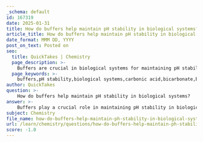 ```yaml
---
_schema: default
id: 167319
date: 2025-01-31
title: How do buffers help maintain pH stability in biological systems?
article_title: How do buffers help maintain pH stability in biological systems?
date_format: MMM DD, YYYY
post_on_text: Posted on
seo:
  title: QuickTakes | Chemistry
  page_description: >-
    Buffers are crucial in biological systems for maintaining pH stability by neutralizing excess acids or bases, which is essential for optimal cellular function and regulation of biological processes.
  page_keywords: >-
    buffers,pH stability,biological systems,carbonic acid,bicarbonate,blood buffer system,phosphate buffer system,protein buffers,homeostasis,enzyme activity
author: QuickTakes
question: >-
    How do buffers help maintain pH stability in biological systems?
answer: >-
    Buffers play a crucial role in maintaining pH stability in biological systems by resisting changes in pH when acids or bases are added to a solution. They achieve this through the presence of weak acids and their conjugate bases, which can neutralize excess hydrogen ions (H⁺) or hydroxide ions (OH⁻). This buffering action is essential for various biochemical processes, as even slight deviations in pH can significantly impact cellular functions and enzyme activities.\n\n### Key Mechanisms of Buffers in Biological Systems:\n\n1. **Carbonic Acid/Bicarbonate Buffer System**: \n   - This is one of the most important buffering systems in human physiology, particularly in blood. It operates by the equilibrium between carbonic acid (H₂CO₃) and bicarbonate ions (HCO₃⁻). When excess H⁺ ions are present (indicating a drop in pH), bicarbonate can react with these ions to form carbonic acid, thus reducing acidity. Conversely, if the pH rises (indicating a decrease in H⁺ ions), carbonic acid can dissociate to release H⁺ ions, helping to lower the pH back to a stable level.\n\n2. **Phosphate Buffer System**: \n   - This system is significant in cellular environments, particularly within the cytoplasm. It involves dihydrogen phosphate (H₂PO₄⁻) and hydrogen phosphate (HPO₄²⁻). Similar to the bicarbonate system, it can absorb excess H⁺ or release H⁺ to maintain pH stability.\n\n3. **Protein Buffers**: \n   - Proteins contain many weak acid and base functional groups that can donate or accept protons (H⁺). This property allows proteins to act as buffers, helping to stabilize pH in various cellular compartments.\n\n4. **Homeostasis**: \n   - The regulation of pH is vital for maintaining homeostasis in organisms. For example, human blood is tightly regulated around a pH of 7.4. Deviations from this range can lead to health issues such as acidosis or alkalosis. The bicarbonate buffer system, in conjunction with respiratory and renal mechanisms, plays a critical role in this regulation.\n\n5. **Impact on Enzyme Activity**: \n   - Enzymes are highly sensitive to pH changes. Each enzyme has an optimal pH range in which it functions best. Buffers help maintain this optimal pH, ensuring that enzymatic reactions proceed efficiently.\n\nIn summary, buffers are essential for maintaining pH stability in biological systems by neutralizing excess acids or bases, thus ensuring that cellular processes can occur under optimal conditions. The bicarbonate and phosphate buffer systems, along with protein buffers, are key components in this regulatory mechanism, allowing organisms to maintain homeostasis and proper physiological function.
subject: Chemistry
file_name: how-do-buffers-help-maintain-ph-stability-in-biological-systems.md
url: /learn/chemistry/questions/how-do-buffers-help-maintain-ph-stability-in-biological-systems
score: -1.0
---
```


&nbsp;